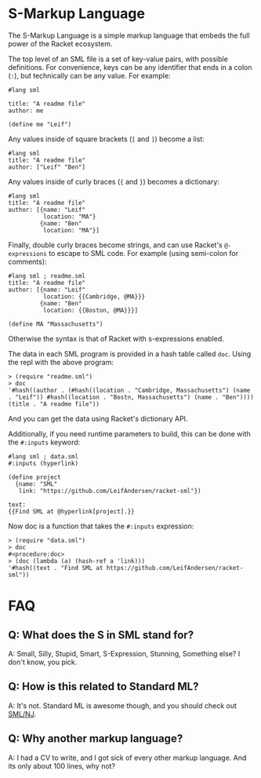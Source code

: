 S-Markup Language
=================

The S-Markup Language is a simple markup language that embeds the full power of the Racket ecosystem.

The top level of an SML file is a set of key-value pairs, with possible definitions. For convenience, keys can be any identifier that ends in a colon (`:`), but technically can be any value. For example:

```
#lang sml

title: "A readme file"
author: me

(define me "Leif")
```

Any values inside of square brackets (`[` and `]`) become a list:

```
#lang sml
title: "A readme file"
author: ["Leif" "Ben"]
```

Any values inside of curly braces (`{` and `}`) becomes a dictionary:

```
#lang sml
title: "A readme file"
author: [{name: "Leif"
          location: "MA"}
         {name: "Ben"
          location: "MA"}]
```

Finally, double curly braces become strings, and can use Racket's `@-expressions` to escape to SML code. For example (using semi-colon for comments):

```
#lang sml ; readme.sml
title: "A readme file"
author: [{name: "Leif"
          location: {{Cambridge, @MA}}}
         {name: "Ben"
          location: {{Boston, @MA}}}]

(define MA "Massachusetts")
```

Otherwise the syntax is that of Racket with s-expressions enabled.

The data in each SML program is provided in a hash table called `doc`. Using the repl with the above program:

```
> (require "readme.sml")
> doc
'#hash((author . (#hash((location . "Cambridge, Massachusetts") (name . "Leif")) #hash((location . "Bostn, Massachusetts") (name . "Ben")))) (title . "A readme file"))
```

And you can get the data using Racket's dictionary API.

Additionally, if you need runtime parameters to build, this can be done with the `#:inputs` keyword:

```
#lang sml ; data.sml
#:inputs (hyperlink)

(define project
  {name: "SML"
   link: "https://github.com/LeifAndersen/racket-sml"})

text:
{{Find SML at @hyperlink[project].}}
```

Now doc is a function that takes the `#:inputs` expression:

```
> (require "data.sml")
> doc
#<procedure:doc>
> (doc (lambda (a) (hash-ref a 'link)))
'#hash((text . "Find SML at https://github.com/LeifAndersen/racket-sml"))
```


# FAQ
## Q: What does the S in SML stand for?

A: Small, Silly, Stupid, Smart, S-Expression, Stunning, Something else? I don't know, you pick.

## Q: How is this related to Standard ML?

A: It's not. Standard ML is awesome though, and you should check out [SML/NJ][smlnj].

## Q: Why another markup language?

A: I had a CV to write, and I got sick of every other markup language. And its only about 100 lines, why not?

[smlnj]: https://www.smlnj.org/
